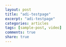 ```yaml
---
layout: post
title: "adi-testpage"
excerpt: "adi-testpage"
categories: articles
tags: [sample-post, video]
comments: true
share: true
---
```

<div class="apester-media" data-media-id="5ae9c50317f33769bec3f9f4" height="512"></div><script async src="https://static.apester.com/js/sdk/latest/apester-sdk.js"></script>
